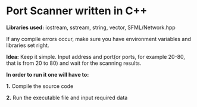 # Port Scanner written in C++

**Libraries used:** iostream, sstream, string, vector, SFML/Network.hpp

If any compile errors occur, make sure you have environment variables and libraries set right.

**Idea:**
Keep it simple. 
Input address and port(or ports, for example 20-80, that is from 20 to 80) and wait for the scanning results.

**In order to run it one will have to:**

**1.** Compile the source code

**2.** Run the executable file and input required data

